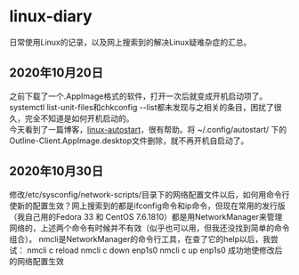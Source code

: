 # linux-diary
日常使用Linux的记录，以及网上搜索到的解决Linux疑难杂症的汇总。

## 2020年10月20日
之前下载了一个.AppImage格式的软件，打开一次后就变成开机启动项了。systemctl list-unit-files和chkconfig --list都未发现与之相关的条目，困扰了很久，完全不知道是如何开机启动的。  
今天看到了一篇博客，[linux-autostart](https://www.cnblogs.com/sztom/p/13233803.html)，很有帮助。将 ~/.config/autostart/ 下的Outline-Client.AppImage.desktop文件删除，就不再开机自启动了。

## 2020年10月30日
修改/etc/sysconfig/network-scripts/目录下的网络配置文件以后，如何用命令行使新的配置生效？网上搜索到的都是ifconfig命令和ip命令，但现在常用的发行版（我自己用的Fedora 33 和 CentOS 7.6.1810）都是用NetworkManager来管理网络的，上述两个命令有时候并不有效（似乎也可以用，但我还没找到简单的命令组合）。
nmcli是NetworkManager的命令行工具，在查了它的help以后，我尝试：
nmcli c reload
nmcli c down enp1s0
nmcli c up enp1s0
成功地使修改后的网络配置生效